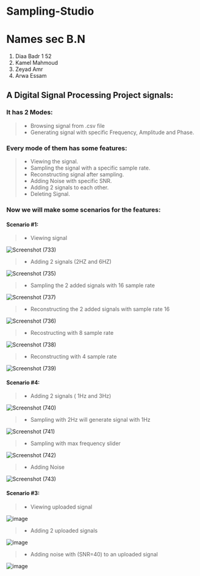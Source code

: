 # Sampling-Studio

# Names                   sec      B.N
1. Diaa Badr               1        52
2. Kamel Mahmoud
3. Zeyad Amr 
4. Arwa Essam

## A Digital Signal Processing Project signals:
### It has 2 Modes:
>- Browsing signal from .csv file
>- Generating signal with specific Frequency, Amplitude and Phase.
### Every mode of them has some features:
>- Viewing the signal.
>- Sampling the signal with a specific sample rate.
>- Reconstructing signal after sampling.
>- Adding Noise with specific SNR.
>- Adding 2 signals to each other.
>- Deleting Signal.
### Now we will make some scenarios for the features:
#### Scenario #1:
>- Viewing signal

![Screenshot (733)](https://user-images.githubusercontent.com/77173710/199280629-d3881a41-36d1-4aff-91c1-bc63b097e265.png)

>- Adding 2 signals (2HZ and 6HZ)

![Screenshot (735)](https://user-images.githubusercontent.com/77173710/199281511-eb36c5b9-b0b3-456b-a70e-0f3400eef238.png)

>- Sampling the 2 added signals with 16 sample rate

![Screenshot (737)](https://user-images.githubusercontent.com/77173710/199281888-6469926c-ebb1-4656-a594-d427508df5d0.png)

>- Reconstructing the 2 added signals with sample rate 16

![Screenshot (736)](https://user-images.githubusercontent.com/77173710/199281751-230bdec2-358b-4652-88db-3187cd146b26.png)

>- Recostructing with 8 sample rate

![Screenshot (738)](https://user-images.githubusercontent.com/77173710/199282149-6bf47965-1f7e-4563-9336-388f9cbe61dd.png)

>- Reconstructing with 4 sample rate

![Screenshot (739)](https://user-images.githubusercontent.com/77173710/199282229-fced19a9-0cc0-4696-bae7-b1e6fb2f8192.png)

#### Scenario #4:
>- Adding 2 signals ( 1Hz and 3Hz)

![Screenshot (740)](https://user-images.githubusercontent.com/77173710/199282704-454a55bc-b15f-4dfd-b0d9-eebeecd8adf2.png)
>- Sampling with 2Hz will generate signal with 1Hz

![Screenshot (741)](https://user-images.githubusercontent.com/77173710/199283101-1b508509-ee4d-45ac-8220-e108abd999bb.png)

>- Sampling with max frequency slider

![Screenshot (742)](https://user-images.githubusercontent.com/77173710/199283729-9460145f-adce-4190-b114-04159dddc720.png)

>- Adding Noise

![Screenshot (743)](https://user-images.githubusercontent.com/77173710/199283920-9a50f58a-9682-4030-a088-3d6615890c7d.png)

#### Scenario #3:
>- Viewing uploaded signal

![image](https://user-images.githubusercontent.com/93046966/198839765-f6bbd233-7b9d-4a55-b815-651d2669cb0c.png)

>- Adding 2 uploaded signals 

![image](https://user-images.githubusercontent.com/93046966/198839827-c3cb2441-0f96-42d9-a355-8b3a32687595.png)

>- Adding  noise with (SNR=40) to an uploaded signal

![image](https://user-images.githubusercontent.com/93046966/198840077-10002f15-4b4a-4021-900c-0cc0082b3b4d.png)

